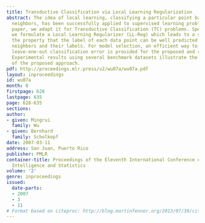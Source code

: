 ```yaml
---
title: Transductive Classification via Local Learning Regularization
abstract: The idea of local learning, classifying a particular point based on its
  neighbors, has been successfully applied to supervised learning problems. In this
  paper, we adapt it for Transductive Classification (TC) problems. Specifically,
  we formulate a Local Learning Regularizer (LL-Reg) which leads to a solution with
  the property that the label of each data point can be well predicted based on its
  neighbors and their labels. For model selection, an efficient way to compute the
  leave-one-out classification error is provided for the proposed and related algorithms.
  Experimental results using several benchmark datasets illustrate the effectiveness
  of the proposed approach.
pdf: http://proceedings.mlr.press/v2/wu07a/wu07a.pdf
layout: inproceedings
id: wu07a
month: 0
firstpage: 628
lastpage: 635
page: 628-635
sections: 
author:
- given: Mingrui
  family: Wu
- given: Bernhard
  family: Scholkopf
date: 2007-03-11
address: San Juan, Puerto Rico
publisher: PMLR
container-title: Proceedings of the Eleventh International Conference on Artificial
  Intelligence and Statistics
volume: '2'
genre: inproceedings
issued:
  date-parts:
  - 2007
  - 3
  - 11
# Format based on citeproc: http://blog.martinfenner.org/2013/07/30/citeproc-yaml-for-bibliographies/
---
```

